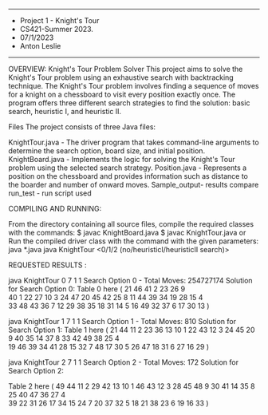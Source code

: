 ****************
* Project 1 - Knight's Tour
* CS421-Summer 2023.
* 07/1/2023
* Anton Leslie
**************** 

OVERVIEW:
Knight's Tour Problem Solver
This project aims to solve the Knight's Tour problem using an exhaustive search with backtracking technique. 
The Knight's Tour problem involves finding a sequence of moves for a knight on a 
chessboard to visit every position exactly once. 
The program offers three different search strategies to find the solution: basic search, heuristic I, and heuristic II.

Files
The project consists of three Java files:

KnightTour.java - The driver program that takes command-line arguments to determine the search option, board size, and initial position.
KnightBoard.java - Implements the logic for solving the Knight's Tour problem using the selected search strategy.
Position.java - Represents a position on the chessboard and provides information such as distance to the boarder and number of onward moves.
Sample_output- results compare 
run_test - run script used 

  
COMPILING AND RUNNING:
  
 From the directory containing all source files, compile the required classes with the commands:
 $ javac KnightBoard.java
 $ javac KnightTour.java
 or 
 Run the compiled driver class with the command with the given parameters:
java *.java
 java KnightTour <0/1/2 (no/heuristicI/heuristicII search)> <n> <x> <y>


REQUESTED RESULTS :


java KnightTour 0 7 1 1
Search Option 0 - Total Moves: 254727174
Solution for Search Option 0:
Table 0 here (
21 46 41 2  23 26 9  
40 1  22 27 10 3  24 
47 20 45 42 25 8  11 
44 39 34 19 28 15 4  
33 48 43 36 7  12 29 
38 35 18 31 14 5  16 
49 32 37 6  17 30 13 )

java KnightTour 1 7 1 1
Search Option 1 - Total Moves: 810
Solution for Search Option 1:
Table 1 here (
21 44 11 2  23 36 13 
10 1  22 43 12 3  24 
45 20 9  40 35 14 37 
8  33 42 49 38 25 4  
19 46 39 34 41 28 15 
32 7  48 17 30 5  26 
47 18 31 6  27 16 29 )

java KnightTour 2 7 1 1
Search Option 2 - Total Moves: 172
Solution for Search Option 2:

Table 2 here (
49 44 11 2  29 42 13 
10 1  46 43 12 3  28 
45 48 9  30 41 14 35 
8  25 40 47 36 27 4  
39 22 31 26 17 34 15 
24 7  20 37 32 5  18 
21 38 23 6  19 16 33 )